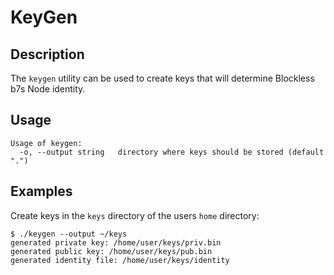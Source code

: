 # KeyGen

## Description

The `keygen` utility can be used to create keys that will determine Blockless b7s Node identity.

## Usage

```console
Usage of keygen:
  -o, --output string   directory where keys should be stored (default ".")
```

## Examples

Create keys in the `keys` directory of the users `home` directory:

```console
$ ./keygen --output ~/keys
generated private key: /home/user/keys/priv.bin
generated public key: /home/user/keys/pub.bin
generated identity file: /home/user/keys/identity
```

